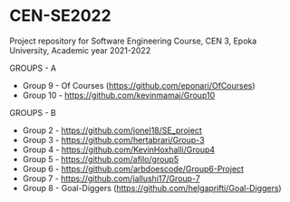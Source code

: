 # CEN-SE2022
Project repository for Software Engineering Course, CEN 3, Epoka University, Academic year 2021-2022


GROUPS - A

* Group 9 - Of Courses (https://github.com/eponari/OfCourses)
* Group 10 - https://github.com/kevinmamaj/Group10


GROUPS - B 

* Group 2 - https://github.com/jonel18/SE_project
* Group 3 - https://github.com/hertabrari/Group-3
* Group 4 - https://github.com/KevinHoxhalli/Group4
* Group 5 - https://github.com/afilo/group5
* Group 6 - https://github.com/arbdoescode/Group6-Project
* Group 7 - https://github.com/jallushi17/Group-7
* Group 8 - Goal-Diggers (https://github.com/helgaprifti/Goal-Diggers)

